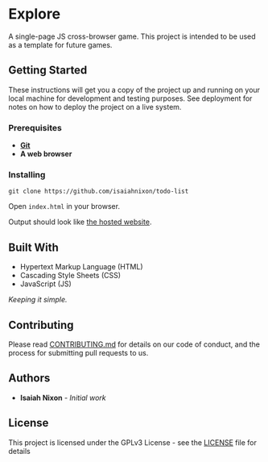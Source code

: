 # Explore

A single-page JS cross-browser game. This project is intended to be used as a template for future games.

## Getting Started

These instructions will get you a copy of the project up and running on your local machine for development and testing purposes. See deployment for notes on how to deploy the project on a live system.

### Prerequisites

* **[Git](https://git-scm.com/)**
* **A web browser**

### Installing

```
git clone https://github.com/isaiahnixon/todo-list
```

Open `index.html` in your browser.

Output should look like [the hosted website](https://explore.isaiahnixon.com).

## Built With

* Hypertext Markup Language (HTML)
* Cascading Style Sheets (CSS)
* JavaScript (JS)

*Keeping it simple.*

## Contributing

Please read [CONTRIBUTING.md](CONTRIBUTING.md) for details on our code of conduct, and the process for submitting pull requests to us. 

## Authors

* **Isaiah Nixon** - *Initial work* 

## License

This project is licensed under the GPLv3 License - see the [LICENSE](LICENSE) file for details
